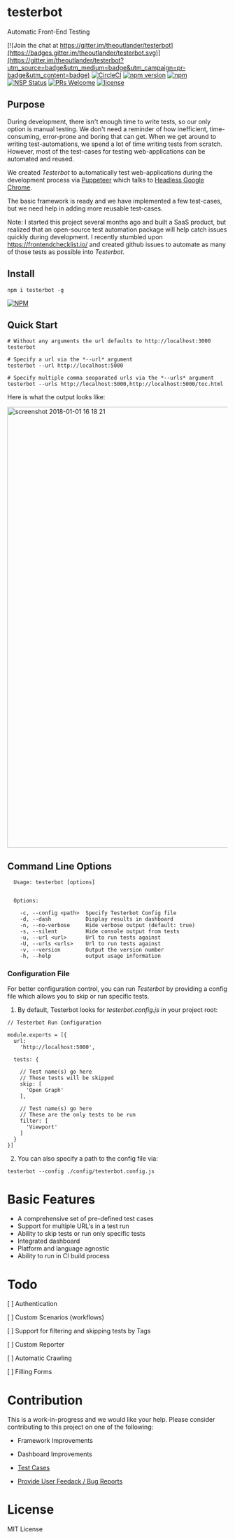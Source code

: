 # testerbot

Automatic Front-End Testing

[![Join the chat at https://gitter.im/theoutlander/testerbot](https://badges.gitter.im/theoutlander/testerbot.svg)](https://gitter.im/theoutlander/testerbot?utm_source=badge&utm_medium=badge&utm_campaign=pr-badge&utm_content=badge)
[![CircleCI](https://img.shields.io/circleci/project/github/theoutlander/testerbot.svg)](https://circleci.com/gh/theoutlander/testerbot)
[![npm version](https://badge.fury.io/js/testerbot.svg)](https://badge.fury.io/js/testerbot)
[![npm](https://img.shields.io/npm/dt/testerbot.svg)](https://github.com/theoutlander/testerbot)
[![NSP Status](https://nodesecurity.io/orgs/theoutlander/projects/7e583a80-3e24-4a83-b280-9c81550f9048/badge)](https://nodesecurity.io/orgs/theoutlander/projects/7e583a80-3e24-4a83-b280-9c81550f9048)
[![PRs Welcome](https://img.shields.io/badge/PRs-welcome-brightgreen.svg?style=flat-square)](http://makeapullrequest.com)
[![license](https://img.shields.io/github/license/theoutlander/testerbot.svg)](https://github.com/theoutlander/testerbot/blob/master/LICENSE)

## Purpose

During development, there isn't enough time to write tests, so our only option is manual testing. We don't need a reminder of how inefficient, time-consuming, error-prone and boring that can get. When we get around to writing test-automations, we spend a lot of time writing tests from scratch. However, most of the test-cases for testing web-applications can be automated and reused.

We created *Testerbot* to automatically test web-applications during the development process via [Puppeteer](https://github.com/GoogleChrome/puppeteer/) which talks to [Headless Google Chrome](https://developers.google.com/web/updates/2017/04/headless-chrome).

The basic framework is ready and we have implemented a few test-cases, but we need help in adding more reusable test-cases.

Note: I started this project several months ago and built a SaaS product, but realized that an open-source test automation package will help catch issues quickly during development. I recently stumbled upon https://frontendchecklist.io/ and created github issues to automate as many of those tests as possible into *Testerbot*.

## Install

```
npm i testerbot -g
```

[![NPM](https://nodei.co/npm/testerbot.png)](https://npmjs.org/package/testerbot)

## Quick Start

```
# Without any arguments the url defaults to http://localhost:3000
testerbot 
```

```
# Specify a url via the *--url* argument
testerbot --url http://localhost:5000
```

```
# Specify multiple comma seoparated urls via the *--urls* argument
testerbot --urls http://localhost:5000,http://localhost:5000/toc.html
```

Here is what the output looks like:

<img width="1005" alt="screenshot 2018-01-01 16 18 21" src="https://user-images.githubusercontent.com/749084/34472122-6e273c1e-ef0f-11e7-9d83-c2361199ad4a.png">



## Command Line Options

```
  Usage: testerbot [options]


  Options:

    -c, --config <path>  Specify Testerbot Config file
    -d, --dash           Display results in dashboard
    -n, --no-verbose     Hide verbose output (default: true)
    -s, --silent         Hide console output from tests
    -u, --url <url>      Url to run tests against
    -U, --urls <urls>    Url to run tests against
    -v, --version        Output the version number
    -h, --help           output usage information
```


### Configuration File

For better configuration control, you can run *Testerbot* by providing a config file which allows you to skip or run specific tests.

1. By default, Testerbot looks for *testerbot.config.js* in your project root:

```
// Testerbot Run Configuration

module.exports = [{
  url:
    'http://localhost:5000',

  tests: {
  
    // Test name(s) go here
    // These tests will be skipped
    skip: [
      'Open Graph'
    ],

    // Test name(s) go here
    // These are the only tests to be run
    filter: [
      'Viewport' 
    ]
  }
}]
```

2. You can also specify a path to the config file via:

```
testerbot --config ./config/testerbot.config.js
```


# Basic Features

- A comprehensive set of pre-defined test cases
- Support for multiple URL's in a test run
- Ability to skip tests or run only specific tests
- Integrated dashboard
- Platform and language agnostic
- Ability to run in CI build process


# Todo

[ ] Authentication

[ ] Custom Scenarios (workflows)

[ ] Support for filtering and skipping tests by Tags

[ ] Custom Reporter

[ ] Automatic Crawling

[ ] Filling Forms


# Contribution

This is a work-in-progress and we would like your help. Please consider contributing to this project on one of the following:

- Framework Improvements

- Dashboard Improvements

- [Test Cases](https://github.com/theoutlander/testerbot/issues?q=is%3Aissue+is%3Aopen+label%3A%22Test+Case%22)

- [Provide User Feedack / Bug Reports](https://github.com/theoutlander/testerbot/issues/new)


# License

MIT License
